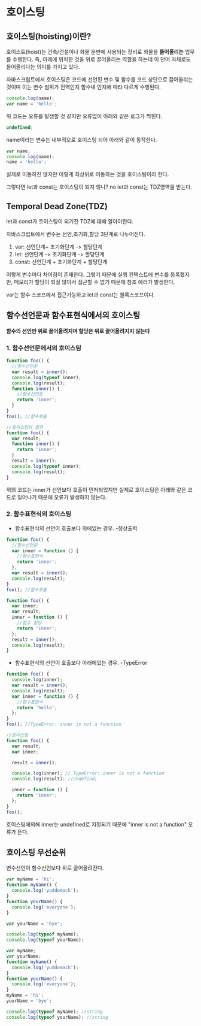 # 호이스팅

## 호이스팅(hoisting)이란?

호이스트(hoist)는 건축/건설이나 화물 운반에 사용되는 장비로 화물을 **들어올리는** 업무를 수행한다.
즉, 아래에 위치한 것을 위로 끌어올리는 역할을 하는데 이 단어 자체로도 들어올리다는 의미를 가지고 있다.

자바스크립트에서 호이스팅은 코드에 선언된 변수 및 함수를 코드 상단으로 끌어올리는 것이며 이는 변수 범위가 전역인지 함수내 인지에 따라 다르게 수행된다.

```javascript
console.log(name);
var name = 'hello';
```

위 코드는 오류를 발생할 것 같지만 오류없이 아래와 같은 로그가 찍힌다.

```javascript
undefined;
```

name이라는 변수는 내부적으로 호이스팅 되어 아래와 같이 동작한다.

```javascript
var name;
console.log(name);
name = 'hello';
```

실제로 이동하진 않지만 이렇게 최상위로 이동하는 것을 호이스팅이라 한다.

그렇다면 let과 const는 호이스팅이 되지 않나? no
let과 const는 TDZ영역을 받는다.

## Temporal Dead Zone(TDZ)

let과 const가 호이스팅이 되기전 TDZ에 대해 알아야한다.

자바스크립트에서 변수는 선언,초기화,할당 3단계로 나누어진다.

1. var: 선언단계+ 초기화단계 -> 할당단계
2. let: 선언단계 -> 초기화단계 -> 할당단계
3. const: 선언단계 + 초기화단계 + 할당단계

이렇게 변수마다 차이점이 존재한다.
그렇기 때문에 실행 컨텍스트에 변수를 등록했지만, 메모리가 할당이 되질 않아서 접근할 수 없기 때문에 참조 에러가 발생한다.

var는 함수 스코프에서 접근가능하고 let과 const는 블록스코프이다.

## 함수선언문과 함수표현식에서의 호이스팅

**함수의 선언만 위로 끌어올려지며 할당은 위로 끌어올려지지 않는다**

### 1. 함수선언문에서의 호이스팅

```js
function foo() {
  //함수선언문
  var result = inner();
  console.log(typeof inner);
  console.log(result);
  function inner() {
    //함수선언문
    return 'inner';
  }
}
foo(); //함수호출
```

```js
//호이스팅의 결과
function foo() {
  var result;
  function inner() {
    return 'inner';
  }
  result = inner();
  console.log(typeof inner);
  console.log(result);
}
```

위의 코드는 inner가 선언보다 호출이 먼저되었지만 실제로 호이스팅은 아래와 같은 코드로 일어나기 때문에 오류가 발생하지 않는다.

### 2. 함수표현식의 호이스팅

- 함수표현식의 선언이 호출보다 위에있는 경우. -정상출력

```js
function foo() {
  //함수선언문
  var inner = function () {
    //함수표현식
    return 'inner';
  };
  var result = inner();
  console.log(result);
}
foo(); //함수호출
```

```js
function foo() {
  var inner;
  var result;
  inner = function () {
    //함수 할당
    return 'inner';
  };
  result = inner();
  console.log(result);
}
```

- 함수표현식의 선언이 호출보다 아래에있는 경우. -TypeError

```js
function foo() {
  console.log(inner);
  var result = inner();
  console.log(result);
  var inner = function () {
    //함수표현식
    return 'hello';
  };
}
foo(); //TypeError: inner is not a function
```

```js
//호이스팅
function foo() {
  var result;
  var inner;

  result = inner();

  console.log(inner); // TypeError: inner is not a function
  console.log(result); //undefind;

  inner = function () {
    return 'inner';
  };
}
foo();
```

호이스팅에의해 inner는 undefined로 지정되기 때문에 "inner is not a function" 오류가 뜬다.

## 호이스팅 우선순위

변수선언이 함수선언보다 위로 끌어올려진다.

```js
var myName = 'hi';
function myName() {
  console.log('yuddomack');
}
function yourName() {
  console.log('everyone');
}

var yourName = 'bye';

console.log(typeof myName);
console.log(typeof yourName);
```

```js
var myName;
var yourName;
function myName() {
  console.log('yuddomack');
}
function yourName() {
  console.log('everyone');
}
myName = 'hi';
yourName = 'bye';

console.log(typeof myName); //string
console.log(typeof yourName); //string
```
